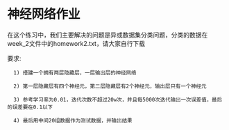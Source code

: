# 神经网络作业

在这个练习中，我们主要解决的问题是异或数据集分类问题，分类的数据在week_2文件中的homework2.txt，请大家自行下载

要求: 
      
      1) 搭建一个拥有两层隐藏层，一层输出层的神经网络
      
      2) 第一层隐藏层有四个神经元，第二层隐藏层有2个神经元，输出层只有一个神经元
      
      3) 参考学习率为0.01，迭代次数不超过20w次，并且每5000次迭代输出一次误差值，最后的误差要在0.1以下
      
      4) 最后用中间20组数据作为测试数据，并输出结果
